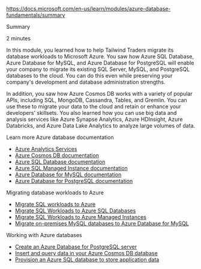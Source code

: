 https://docs.microsoft.com/en-us/learn/modules/azure-database-fundamentals/summary

Summary

2 minutes

In this module, you learned how to help Tailwind Traders migrate its database workloads to Microsoft Azure. You saw how Azure SQL Database, Azure Database for MySQL, and Azure Database for PostgreSQL will enable your company to migrate its existing SQL Server, MySQL, and PostgreSQL databases to the cloud. You can do this even while preserving your company's development and database administration strengths.

In addition, you saw how Azure Cosmos DB works with a variety of popular APIs, including SQL, MongoDB, Cassandra, Tables, and Gremlin. You can use these to migrate your data to the cloud and retain or enhance your developers' skillsets. You also learned how you can use big data and analysis services like Azure Synapse Analytics, Azure HDInsight, Azure Databricks, and Azure Data Lake Analytics to analyze large volumes of data.

Learn more
Azure database documentation

* [Azure Analytics Services](https://azure.microsoft.com/en-us/product-categories/analytics/)
* [Azure Cosmos DB documentation](https://docs.microsoft.com/en-us/azure/cosmos-db/)
* [Azure SQL Database documentation](https://docs.microsoft.com/en-us/azure/azure-sql/)
* [Azure SQL Managed Instance documentation](https://docs.microsoft.com/en-us/azure/azure-sql/managed-instance/)
* [Azure Database for MySQL documentation](https://docs.microsoft.com/en-us/azure/mysql/)
* [Azure Database for PostgreSQL documentation](https://docs.microsoft.com/en-us/azure/postgresql/)

Migrating database workloads to Azure
* [Migrate SQL workloads to Azure](https://docs.microsoft.com/en-us/learn/paths/migrate-sql-workloads-azure/)
* [Migrate SQL Workloads to Azure SQL Databases](https://docs.microsoft.com/en-us/learn/modules/migrate-sql-workloads-azure-sql-databases/)
* [Migrate SQL Workloads to Azure Managed Instances](https://docs.microsoft.com/en-us/learn/modules/migrate-sql-workloads-azure-managed-instances/)
* [Migrate on-premises MySQL databases to Azure Database for MySQL](https://docs.microsoft.com/en-us/learn/modules/migrate-on-premises-mysql-databases/)

Working with Azure databases
* [Create an Azure Database for PostgreSQL server](https://docs.microsoft.com/en-us/learn/modules/intro-to-postgres/)
* [Insert and query data in your Azure Cosmos DB database](https://docs.microsoft.com/en-us/learn/modules/access-data-with-cosmos-db-and-sql-api/)
* [Provision an Azure SQL database to store application data](https://docs.microsoft.com/en-us/learn/modules/provision-azure-sql-db/)
